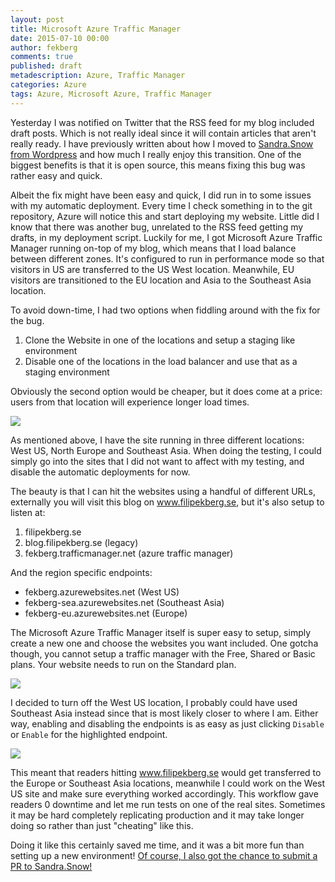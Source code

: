 ```yaml
---
layout: post
title: Microsoft Azure Traffic Manager
date: 2015-07-10 00:00
author: fekberg
comments: true
published: draft
metadescription: Azure, Traffic Manager
categories: Azure
tags: Azure, Microsoft Azure, Traffic Manager
---
```

Yesterday I was notified on Twitter that the RSS feed for my blog included draft posts. Which is not really ideal since it will contain articles that aren't really ready. I have previously written about how I moved to [Sandra.Snow from Wordpress](http://www.filipekberg.se/2014/05/21/goodbye-wordpress-hello-snow/) and how much I really enjoy this transition. One of the biggest benefits is that it is open source, this means fixing this bug was rather easy and quick.

Albeit the fix might have been easy and quick, I did run in to some issues with my automatic deployment. Every time I check something in to the git repository, Azure will notice this and start deploying my website. Little did I know that there was another bug, unrelated to the RSS feed getting my drafts, in my deployment script. Luckily for me, I got Microsoft Azure Traffic Manager running on-top of my blog, which means that I load balance between different zones. It's configured to run in performance mode so that visitors in US are transferred to the US West location. Meanwhile, EU visitors are transitioned to the EU location and Asia to the Southeast Asia location.

To avoid down-time, I had two options when fiddling around with the fix for the bug.

1) Clone the Website in one of the locations and setup a staging like environment
2) Disable one of the locations in the load balancer and use that as a staging environment

Obviously the second option would be cheaper, but it does come at a price: users from that location will experience longer load times.

<img src="http://cdn.filipekberg.se/fekberg-blog/microsoft-azure-traffic-manager/fekberg-websites.png"/>

As mentioned above, I have the site running in three different locations: West US, North Europe and Southeast Asia. When doing the testing, I could simply go into the sites that I did not want to affect with my testing, and disable the automatic deployments for now.

The beauty is that I can hit the websites using a handful of different URLs, externally you will visit this blog on <a href="http://www.filipekberg.se">www.filipekberg.se</a>, but it's also setup to listen at:

1) filipekberg.se
2) blog.filipekberg.se (legacy)
3) fekberg.trafficmanager.net (azure traffic manager)

And the region specific endpoints:
* fekberg.azurewebsites.net (West US)
* fekberg-sea.azurewebsites.net (Southeast Asia)
* fekberg-eu.azurewebsites.net (Europe)

The Microsoft Azure Traffic Manager itself is super easy to setup, simply create a new one and choose the websites you want included. One gotcha though, you cannot setup a traffic manager with the Free, Shared or Basic plans. Your website needs to run on the Standard plan.

<img src="http://cdn.filipekberg.se/fekberg-blog/microsoft-azure-traffic-manager/fekberg-traffic-manager.png"/>

I decided to turn off the West US location, I probably could have used Southeast Asia instead since that is most likely closer to where I am. Either way, enabling and disabling the endpoints is as easy as just clicking `Disable` or `Enable` for the highlighted endpoint.

<img src="http://cdn.filipekberg.se/fekberg-blog/microsoft-azure-traffic-manager/fekberg-disabled-endpoint.png"/>

This meant that readers hitting <a href="http://www.filipekberg.se">www.filipekberg.se</a> would get transferred to the Europe or Southeast Asia locations, meanwhile I could work on the West US site and make sure everything worked accordingly. This workflow gave readers 0 downtime and let me run tests on one of the real sites. Sometimes it may be hard completely replicating production and it may take longer doing so rather than just "cheating" like this.

Doing it like this certainly saved me time, and it was a bit more fun than setting up a new environment! [Of course, I also got the chance to submit a PR to Sandra.Snow!](https://github.com/Sandra/Sandra.Snow/pull/139)